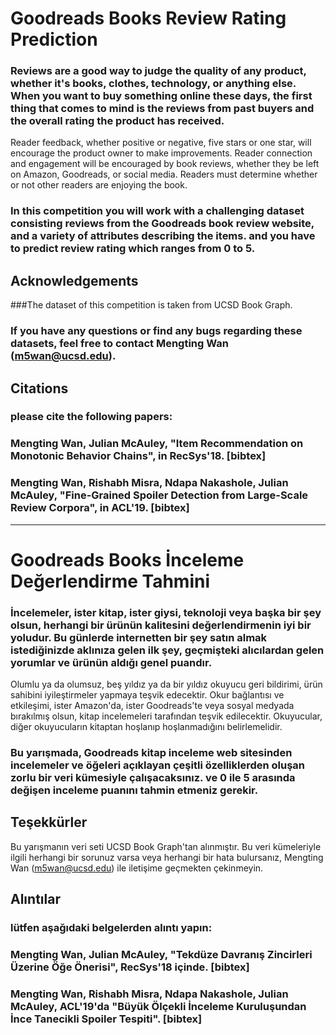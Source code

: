 # Goodreads Books Review Rating Prediction
### Reviews are a good way to judge the quality of any product, whether it's books, clothes, technology, or anything else. When you want to buy something online these days, the first thing that comes to mind is the reviews from past buyers and the overall rating the product has received.
Reader feedback, whether positive or negative, five stars or one star, will encourage the product owner to make improvements.
Reader connection and engagement will be encouraged by book reviews, whether they be left on Amazon, Goodreads, or social media. Readers must determine whether or not other readers are enjoying the book.

### In this competition you will work with a challenging dataset consisting reviews from the Goodreads book review website, and a variety of attributes describing the items. and you have to predict review rating which ranges from 0 to 5.

## Acknowledgements
###The dataset of this competition is taken from UCSD Book Graph.
### If you have any questions or find any bugs regarding these datasets, feel free to contact Mengting Wan (m5wan@ucsd.edu).

## Citations
### please cite the following papers:

### Mengting Wan, Julian McAuley, "Item Recommendation on Monotonic Behavior Chains", in RecSys'18. [bibtex]
### Mengting Wan, Rishabh Misra, Ndapa Nakashole, Julian McAuley, "Fine-Grained Spoiler Detection from Large-Scale Review Corpora", in ACL'19. [bibtex]
----------------------------------------
# Goodreads Books İnceleme Değerlendirme Tahmini
### İncelemeler, ister kitap, ister giysi, teknoloji veya başka bir şey olsun, herhangi bir ürünün kalitesini değerlendirmenin iyi bir yoludur. Bu günlerde internetten bir şey satın almak istediğinizde aklınıza gelen ilk şey, geçmişteki alıcılardan gelen yorumlar ve ürünün aldığı genel puandır.
Olumlu ya da olumsuz, beş yıldız ya da bir yıldız okuyucu geri bildirimi, ürün sahibini iyileştirmeler yapmaya teşvik edecektir.
Okur bağlantısı ve etkileşimi, ister Amazon'da, ister Goodreads'te veya sosyal medyada bırakılmış olsun, kitap incelemeleri tarafından teşvik edilecektir. Okuyucular, diğer okuyucuların kitaptan hoşlanıp hoşlanmadığını belirlemelidir.

### Bu yarışmada, Goodreads kitap inceleme web sitesinden incelemeler ve öğeleri açıklayan çeşitli özelliklerden oluşan zorlu bir veri kümesiyle çalışacaksınız. ve 0 ile 5 arasında değişen inceleme puanını tahmin etmeniz gerekir.

## Teşekkürler
Bu yarışmanın veri seti UCSD Book Graph'tan alınmıştır.
Bu veri kümeleriyle ilgili herhangi bir sorunuz varsa veya herhangi bir hata bulursanız, Mengting Wan (m5wan@ucsd.edu) ile iletişime geçmekten çekinmeyin.

## Alıntılar
### lütfen aşağıdaki belgelerden alıntı yapın:

### Mengting Wan, Julian McAuley, "Tekdüze Davranış Zincirleri Üzerine Öğe Önerisi", RecSys'18 içinde. [bibtex]
### Mengting Wan, Rishabh Misra, Ndapa Nakashole, Julian McAuley, ACL'19'da "Büyük Ölçekli İnceleme Kuruluşundan İnce Tanecikli Spoiler Tespiti". [bibtex]
